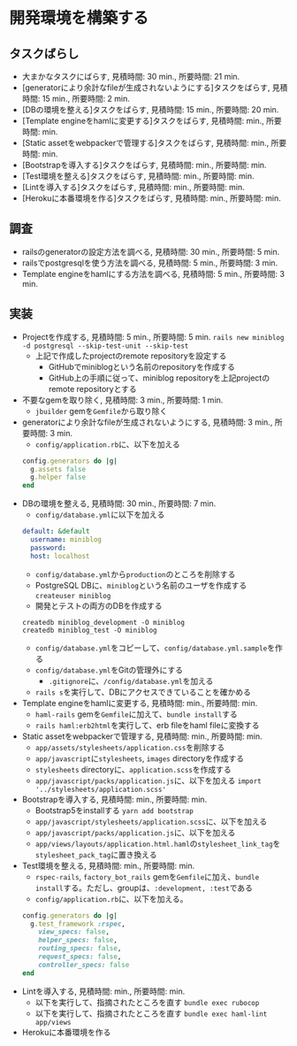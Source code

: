# 開発環境を構築する

## タスクばらし

- 大まかなタスクにばらす, 見積時間: 30 min., 所要時間: 21 min.
- [generatorにより余計なfileが生成されないようにする]タスクをばらす, 見積時間: 15 min., 所要時間: 2 min.
- [DBの環境を整える]タスクをばらす, 見積時間: 15 min., 所要時間: 20 min.
- [Template engineをhamlに変更する]タスクをばらす, 見積時間: min., 所要時間: min.
- [Static assetをwebpackerで管理する]タスクをばらす, 見積時間: min., 所要時間: min.
- [Bootstrapを導入する]タスクをばらす, 見積時間: min., 所要時間: min.
- [Test環境を整える]タスクをばらす, 見積時間: min., 所要時間: min.
- [Lintを導入する]タスクをばらす, 見積時間: min., 所要時間: min.
- [Herokuに本番環境を作る]タスクをばらす, 見積時間: min., 所要時間: min.

## 調査

- railsのgeneratorの設定方法を調べる, 見積時間: 30 min., 所要時間: 5 min.
- railsでpostgresqlを使う方法を調べる, 見積時間: 5 min., 所要時間: 3 min.
- Template engineをhamlにする方法を調べる, 見積時間: 5 min., 所要時間: 3 min.

## 実装

- Projectを作成する, 見積時間: 5 min., 所要時間: 5 min.
  `rails new miniblog -d postgresql --skip-test-unit --skip-test`
  - 上記で作成したprojectのremote repositoryを設定する
    - GitHubでminiblogという名前のrepositoryを作成する
    - GitHub上の手順に従って、miniblog repositoryを上記projectのremote repositoryとする
- 不要なgemを取り除く, 見積時間: 3 min., 所要時間: 1 min.
  - `jbuilder` gemを`Gemfile`から取り除く
- generatorにより余計なfileが生成されないようにする, 見積時間: 3 min., 所要時間: 3 min.
  - `config/application.rb`に、以下を加える
  ```ruby
  config.generators do |g|
    g.assets false
    g.helper false
  end
  ```
- DBの環境を整える, 見積時間: 30 min., 所要時間: 7 min.
  - `config/database.yml`に以下を加える
  ```yml
  default: &default
    username: miniblog
    password: 
    host: localhost
  ```
  - `config/database.yml`から`production`のところを削除する
  - PostgreSQL DBに、`miniblog`という名前のユーザを作成する
    `createuser miniblog`
  - 開発とテストの両方のDBを作成する
  ```
  createdb miniblog_development -O miniblog
  createdb miniblog_test -O miniblog
  ```
  - `config/database.yml`をコピーして、`config/database.yml.sample`を作る
  - `config/database.yml`をGitの管理外にする
    - `.gitignore`に、`/config/database.yml`を加える
  - `rails s`を実行して、DBにアクセスできていることを確かめる
- Template engineをhamlに変更する, 見積時間: min., 所要時間: min.
  - `haml-rails` gemを`Gemfile`に加えて、`bundle install`する
  - `rails haml:erb2html`を実行して、erb fileをhaml fileに変換する
- Static assetをwebpackerで管理する, 見積時間: min., 所要時間: min.
  - `app/assets/stylesheets/application.css`を削除する
  - `app/javascript`に`stylesheets`, `images` directoryを作成する
  - `stylesheets` directoryに、`application.scss`を作成する
  - `app/javascript/packs/application.js`に、以下を加える
    `import '../stylesheets/application.scss'`
- Bootstrapを導入する, 見積時間: min., 所要時間: min.
  - Bootstrap5をinstallする
    `yarn add bootstrap`
  - `app/javascript/stylesheets/application.scss`に、以下を加える
  - `app/javascript/packs/application.js`に、以下を加える
  - `app/views/layouts/application.html.haml`の`stylesheet_link_tag`を`stylesheet_pack_tag`に置き換える
- Test環境を整える, 見積時間: min., 所要時間: min.
  - `rspec-rails`, `factory_bot_rails` gemを`Gemfile`に加え、`bundle install`する。ただし、groupは、`:development, :test`である
  - `config/application.rb`に、以下を加える。
  ```ruby
  config.generators do |g|
    g.test_framework :rspec,
      view_specs: false,
      helper_specs: false,
      routing_specs: false,
      request_specs: false,
      controller_specs: false
  end
  ```
- Lintを導入する, 見積時間: min., 所要時間: min.
  - 以下を実行して、指摘されたところを直す
    `bundle exec rubocop`
  - 以下を実行して、指摘されたところを直す
    `bundle exec haml-lint app/views`
- Herokuに本番環境を作る




